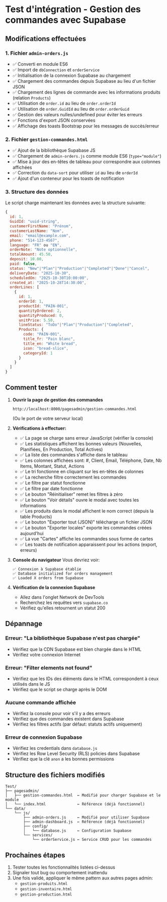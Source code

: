 # Test d'intégration - Gestion des commandes avec Supabase

## Modifications effectuées

### 1. Fichier `admin-orders.js`
- ✅ Converti en module ES6
- ✅ Import de `dbConnection` et `orderService`
- ✅ Initialisation de la connexion Supabase au chargement
- ✅ Chargement des commandes depuis Supabase au lieu d'un fichier JSON
- ✅ Chargement des lignes de commande avec les informations produits (relation `Products`)
- ✅ Utilisation de `order.id` au lieu de `order.orderId`
- ✅ Utilisation de `order.GuidId` au lieu de `order.orderGuid`
- ✅ Gestion des valeurs nulles/undefined pour éviter les erreurs
- ✅ Fonctions d'export JSON conservées
- ✅ Affichage des toasts Bootstrap pour les messages de succès/erreur

### 2. Fichier `gestion-commandes.html`
- ✅ Ajout de la bibliothèque Supabase JS
- ✅ Chargement de `admin-orders.js` comme module ES6 (`type="module"`)
- ✅ Mise à jour des en-têtes de tableau pour correspondre aux colonnes affichées
- ✅ Correction du `data-sort` pour utiliser `id` au lieu de `orderId`
- ✅ Ajout d'un conteneur pour les toasts de notification

### 3. Structure des données
Le script charge maintenant les données avec la structure suivante:

```javascript
{
  id: 1,
  GuidId: "uuid-string",
  customerFirstName: "Prénom",
  customerLastName: "Nom",
  email: "email@example.com",
  phone: "514-123-4567",
  language: "FR" ou "EN",
  orderNote: "Note optionnelle",
  totalAmount: 45.50,
  deposit: 10.00,
  paid: false,
  status: "New"|"Plan"|"Production"|"Completed"|"Done"|"Cancel",
  deliveryDate: "2025-10-30",
  scheduledOn: "2025-10-30T10:00:00",
  created_at: "2025-10-28T14:30:00",
  orderLines: [
    {
      id: 1,
      orderId: 1,
      productId: "PAIN-001",
      quantityOrdered: 2,
      quantityProduced: 0,
      unitPrice: 5.50,
      lineStatus: "ToDo"|"Plan"|"Production"|"Completed",
      Products: {
        code: "PAIN-001",
        title_fr: "Pain blanc",
        title_en: "White bread",
        icon: "bread-slice",
        categoryId: 1
      }
    }
  ]
}
```

## Comment tester

1. **Ouvrir la page de gestion des commandes**
   ```
   http://localhost:8000/pagesadmin/gestion-commandes.html
   ```
   (Ou le port de votre serveur local)

2. **Vérifications à effectuer:**

   - ✅ La page se charge sans erreur JavaScript (vérifier la console)
   - ✅ Les statistiques affichent les bonnes valeurs (Nouvelles, Planifiées, En Production, Total Actives)
   - ✅ La liste des commandes s'affiche dans le tableau
   - ✅ Les colonnes affichées sont: #, Client, Email, Téléphone, Date, Nb Items, Montant, Statut, Actions
   - ✅ Le tri fonctionne en cliquant sur les en-têtes de colonnes
   - ✅ La recherche filtre correctement les commandes
   - ✅ Le filtre par statut fonctionne
   - ✅ Le filtre par date fonctionne
   - ✅ Le bouton "Réinitialiser" remet les filtres à zéro
   - ✅ Le bouton "Voir détails" ouvre le modal avec toutes les informations
   - ✅ Les produits dans le modal affichent le nom correct (depuis la table Products)
   - ✅ Le bouton "Exporter tout (JSON)" télécharge un fichier JSON
   - ✅ Le bouton "Exporter locales" exporte les commandes créées aujourd'hui
   - ✅ La vue "Cartes" affiche les commandes sous forme de cartes
   - ✅ Les toasts de notification apparaissent pour les actions (export, erreurs)

3. **Console du navigateur**
   Vous devriez voir:
   ```
   ✅ Connexion à Supabase établie
   ✅ Database initialized for orders management
   ✅ Loaded X orders from Supabase
   ```

4. **Vérification de la connexion Supabase**
   - Allez dans l'onglet Network de DevTools
   - Recherchez les requêtes vers `supabase.co`
   - Vérifiez qu'elles retournent un statut 200

## Dépannage

### Erreur: "La bibliothèque Supabase n'est pas chargée"
- Vérifiez que la CDN Supabase est bien chargée dans le HTML
- Vérifiez votre connexion Internet

### Erreur: "Filter elements not found"
- Vérifiez que les IDs des éléments dans le HTML correspondent à ceux utilisés dans le JS
- Vérifiez que le script se charge après le DOM

### Aucune commande affichée
- Vérifiez la console pour voir s'il y a des erreurs
- Vérifiez que des commandes existent dans Supabase
- Vérifiez les filtres actifs (par défaut: statuts actifs uniquement)

### Erreur de connexion Supabase
- Vérifiez les credentials dans `database.js`
- Vérifiez les Row Level Security (RLS) policies dans Supabase
- Vérifiez que la clé `anon` a les bonnes permissions

## Structure des fichiers modifiés

```
Test/
├── pagesadmin/
│   ├── gestion-commandes.html  ← Modifié pour charger Supabase et le module
│   └── index.html              ← Référence (déjà fonctionnel)
└── data/
    └── js/
        ├── admin-orders.js     ← Modifié pour utiliser Supabase
        ├── admin-dashboard.js  ← Référence (déjà fonctionnel)
        ├── config/
        │   └── database.js     ← Configuration Supabase
        └── services/
            └── orderService.js ← Service CRUD pour les commandes
```

## Prochaines étapes

1. Tester toutes les fonctionnalités listées ci-dessus
2. Signaler tout bug ou comportement inattendu
3. Une fois validé, appliquer le même pattern aux autres pages admin:
   - `gestion-produits.html`
   - `gestion-inventaire.html`
   - `gestion-production.html`
